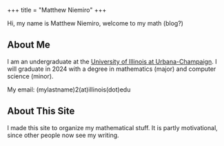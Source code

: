 +++
title = "Matthew Niemiro"
+++

Hi, my name is Matthew Niemiro, welcome to my math (blog?)

## About Me

I am an undergraduate at the [University of Illinois at Urbana-Champaign](https://illinois.edu/). I will graduate in 2024 with a degree in mathematics (major) and computer science (minor).

My email: (mylastname)2(at)illinois(dot)edu

## About This Site

I made this site to organize my mathematical stuff. It is partly motivational, since other people now see my writing.